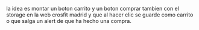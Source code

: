 la idea es montar un boton carrito y un boton comprar tambien con el storage
en la web crosfit madrid y que al hacer clic se guarde como carrito o que salga un alert 
de que ha hecho una compra.

